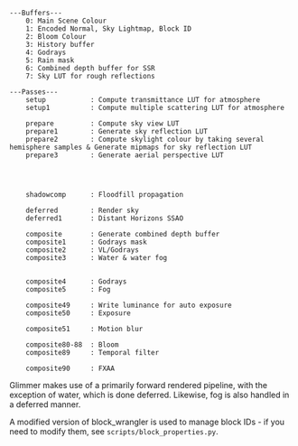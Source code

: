 ```
---Buffers---
    0: Main Scene Colour
    1: Encoded Normal, Sky Lightmap, Block ID
    2: Bloom Colour
    3: History buffer
    4: Godrays
    5: Rain mask
    6: Combined depth buffer for SSR
    7: Sky LUT for rough reflections

---Passes---
    setup           : Compute transmittance LUT for atmosphere
    setup1          : Compute multiple scattering LUT for atmosphere

    prepare         : Compute sky view LUT
    prepare1        : Generate sky reflection LUT
    prepare2        : Compute skylight colour by taking several hemisphere samples & Generate mipmaps for sky reflection LUT
    prepare3        : Generate aerial perspective LUT




    shadowcomp      : Floodfill propagation

    deferred        : Render sky
    deferred1       : Distant Horizons SSAO

    composite       : Generate combined depth buffer
    composite1      : Godrays mask
    composite2      : VL/Godrays
    composite3      : Water & water fog


    composite4      : Godrays
    composite5      : Fog

    composite49     : Write luminance for auto exposure
    composite50     : Exposure

    composite51     : Motion blur

    composite80-88  : Bloom
    composite89     : Temporal filter

    composite90     : FXAA
```

Glimmer makes use of a primarily forward rendered pipeline, with the exception of water, which is done deferred. Likewise, fog is also handled in a deferred manner.

A modified version of block_wrangler is used to manage block IDs - if you need to modify them, see `scripts/block_properties.py`.
